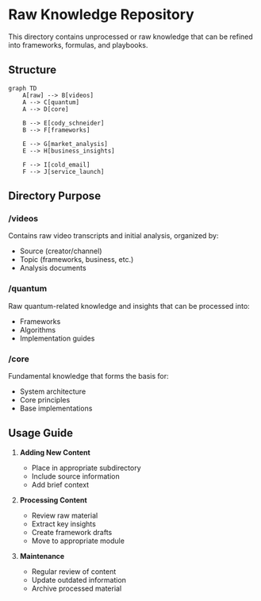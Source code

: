 # Raw Knowledge Repository

This directory contains unprocessed or raw knowledge that can be refined into frameworks, formulas, and playbooks.

## Structure

```mermaid
graph TD
    A[raw] --> B[videos]
    A --> C[quantum]
    A --> D[core]
    
    B --> E[cody_schneider]
    B --> F[frameworks]
    
    E --> G[market_analysis]
    E --> H[business_insights]
    
    F --> I[cold_email]
    F --> J[service_launch]
```

## Directory Purpose

### /videos
Contains raw video transcripts and initial analysis, organized by:
- Source (creator/channel)
- Topic (frameworks, business, etc.)
- Analysis documents

### /quantum
Raw quantum-related knowledge and insights that can be processed into:
- Frameworks
- Algorithms
- Implementation guides

### /core
Fundamental knowledge that forms the basis for:
- System architecture
- Core principles
- Base implementations

## Usage Guide

1. **Adding New Content**
   - Place in appropriate subdirectory
   - Include source information
   - Add brief context

2. **Processing Content**
   - Review raw material
   - Extract key insights
   - Create framework drafts
   - Move to appropriate module

3. **Maintenance**
   - Regular review of content
   - Update outdated information
   - Archive processed material
